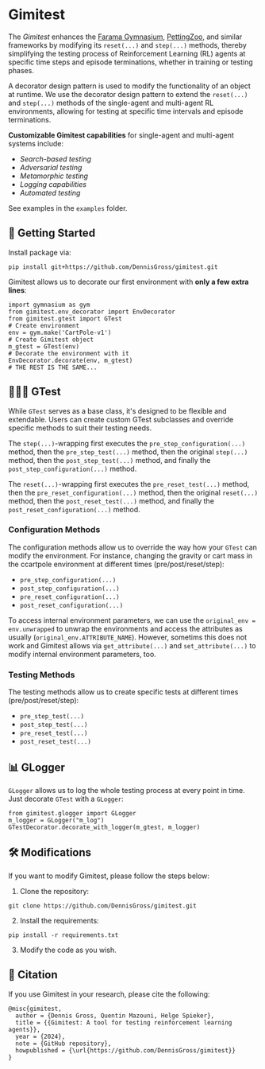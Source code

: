 # Gimitest
The _Gimitest_ enhances the [Farama Gymnasium](https://gymnasium.farama.org/index.html), [PettingZoo](https://pettingzoo.farama.org/content/basic_usage/), and similar frameworks by modifying its `reset(...)` and `step(...)` methods, thereby simplifying the testing process of Reinforcement Learning (RL) agents at specific time steps and episode terminations, whether in training or testing phases.

A decorator design pattern is used to modify the functionality of an object at runtime.
We use the decorator design pattern to extend the `reset(...)` and `step(...)` methods of the single-agent and multi-agent RL environments, allowing for testing at specific time intervals and episode terminations.

**Customizable Gimitest capabilities** for single-agent and multi-agent systems include:
- *Search-based testing*
- *Adversarial testing*
- *Metamorphic testing*
- *Logging capabilities*
- *Automated testing*

See examples in the `examples` folder.


## 🚀 Getting Started
Install package via:

```
pip install git+https://github.com/DennisGross/gimitest.git
```

Gimitest allows us to decorate our first environment with **only a few extra lines**:
```
import gymnasium as gym
from gimitest.env_decorator import EnvDecorator
from gimitest.gtest import GTest
# Create environment
env = gym.make('CartPole-v1')
# Create Gimitest object
m_gtest = GTest(env)
# Decorate the environment with it
EnvDecorator.decorate(env, m_gtest)
# THE REST IS THE SAME...
```

## 👮🏼‍♂️ GTest
While `GTest` serves as a base class, it's designed to be flexible and extendable. Users can create custom GTest subclasses and override specific methods to suit their testing needs.

The `step(...)`-wrapping first executes the `pre_step_configuration(...)` method, then the `pre_step_test(...)` method, then the original `step(...)` method, then the `post_step_test(...)` method, and finally the `post_step_configuration(...)` method.

The `reset(...)`-wrapping first executes the `pre_reset_test(...)` method, then the `pre_reset_configuration(...)` method, then the original `reset(...)` method, then the `post_reset_test(...)` method, and finally the `post_reset_configuration(...)` method.

### Configuration Methods
The configuration methods allow us to override the way how your `GTest` can modify the environment. For instance, changing the gravity or cart mass in the ccartpole environment at different times (pre/post/reset/step):
- `pre_step_configuration(...)`
- `post_step_configuration(...)`
- `pre_reset_configuration(...)`
- `post_reset_configuration(...)`

To access internal environment parameters, we can use the `original_env = env.unwrapped` to unwrap the environments and access the attributes as usually (`original_env.ATTRIBUTE_NAME`).
However, sometims this does not work and Gimitest allows via `get_attribute(...)` and `set_attribute(...)` to modify internal environment parameters, too.


### Testing Methods
The testing methods allow us to create specific tests at different times (pre/post/reset/step):
- `pre_step_test(...)`
- `post_step_test(...)`
- `pre_reset_test(...)`
- `post_reset_test(...)`


## 📊 GLogger
`GLogger` allows us to log the whole testing process at every point in time.
Just decorate `GTest` with a `GLogger`:
```
from gimitest.glogger import GLogger
m_logger = GLogger("m_log")
GTestDecorator.decorate_with_logger(m_gtest, m_logger)
```

## 🛠️ Modifications
If you want to modify Gimitest, please follow the steps below:

1. Clone the repository:
```
git clone https://github.com/DennisGross/gimitest.git
```

2. Install the requirements:
```
pip install -r requirements.txt
```

3. Modify the code as you wish.



## 📜 Citation 
If you use Gimitest in your research, please cite the following:
```
@misc{gimitest,
  author = {Dennis Gross, Quentin Mazouni, Helge Spieker},
  title = {{Gimitest: A tool for testing reinforcement learning agents}},
  year = {2024},
  note = {GitHub repository},
  howpublished = {\url{https://github.com/DennisGross/gimitest}}
}
```